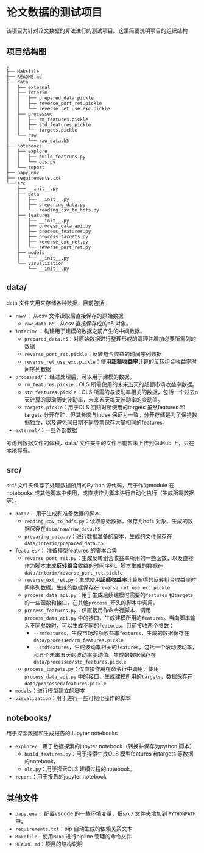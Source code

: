 # 论文数据的测试项目

该项目为针对论文数据的算法进行的测试项目。这里简要说明项目的组织结构

## 项目结构图

```shell
.
├── Makefile
├── README.md
├── data
│   ├── external
│   ├── interim
│   │   ├── prepared_data.pickle
│   │   ├── reverse_port_ret.pickle
│   │   └── reverse_ret_use_exc.pickle
│   ├── processed
│   │   ├── rm_features.pickle
│   │   ├── std_features.pickle
│   │   └── targets.pickle
│   └── raw
│       └── raw_data.h5
├── notebooks
│   ├── explore
│   │   ├── build_featrues.py
│   │   └── ols.py
│   └── report
├── papy.env
├── requirements.txt
└── src
    ├── __init__.py
    ├── data
    │   ├── __init__.py
    │   ├── preparing_data.py
    │   └── reading_csv_to_hdfs.py
    ├── features
    │   ├── __init__.py
    │   ├── process_data_api.py
    │   ├── process_features.py
    │   ├── process_targets.py
    │   ├── reverse_exc_ret.py
    │   └── reverse_port_ret.py
    ├── models
    │   └── __init__.py
    └── visualization
        └── __init__.py
```

## data/

data 文件夹用来存储各种数据，目前包括：

* `raw/`： 从csv 文件读取后直接保存的原始数据
  * `raw_data.h5`：从csv 直接保存成的h5 对象。
* `interim/`： 构建用于建模的数据之前产生的中间数据。
  * `prepared_data.h5`：对原始数据进行整理形成的清理并增加必要所需列的数据
  * `reverse_port_ret.pickle`：反转组合收益的时间序列数据
  * `reverse_ret_use_exc.pickle`：使用**超额收益率**计算的反转组合收益率时间序列数据
* `processed/`： 经过处理后，可以用于建模的数据。
  * `rm_features.pickle`：OLS 所需使用的未来五天的超额市场收益率数据。
  * `std_features.pickle`：OLS 所需的与波动率相关的数据，包括一个过去n 天计算的滚动历史波动率，未来五天每天波动率的变动值。
  * `targets.pickle`：用于OLS 回归时所使用的targets
  虽然features 和targets 分开存贮，但其长度与index 保证为一致。分开存储是为了保持数据独立，以及避免同日期不同股票保存大量相同的features。
* `external/`：一些外部数据

考虑到数据文件的体积，data/ 文件夹中的文件目前暂未上传到GitHub  上，只在本地存有。

## src/

src/ 文件夹保存了处理数据所用的Python 源代码，用于作为module 在notebooks 或其他脚本中使用，或直接作为脚本进行自动化执行（生成所需数据等）。

* `data/`： 用于生成和准备数据的脚本
  * `reading_cav_to_hdfs.py`：读取原始数据，保存为hdfs 对象。生成的数据保存在`data/raw/raw_data.h5`
  * `preparing_data.py`：进行数据准备的脚本，生成的文件保存在`data/interim/prepared_data.h5`
* `features/`： 准备模型features 的脚本合集
  * `reverse_port_ret.py`：生成反转组合收益率所用的一些函数，以及直接作为脚本生成**反转组合**收益的时间序列。脚本生成的数据在`data/interim/reverse_port_ret.pickle`
  * `reverse_ext_ret.py`：生成使用**超额收益率**计算所得的反转组合收益率时间序列数据。生成的数据保存在`reverse_ret_use_exc.pickle`
  * `process_data_api.py`：用于生成后续建模时需要的`features` 和`targets` 的一些函数和接口，在其他`process_`开头的脚本中调用。
  * `process_features.py`：仅直接用作命令行脚本，调用`process_data_api.py` 中的接口，生成建模所用的`features`。当向脚本输入不同参数时，可以生成不同的`features`。目前接收两个参数：
    * `--rmfeatures`，生成市场超额收益率`features`，生成的数据保存在`data/processed/rm_features.pickle`
    * `--stdfeatures`，生成波动率相关的`features`，包括一个滚动波动率，和五个未来五天的波动率变动值。生成的数据保存在`data/processed/std_features.pickle`
  * `process_targets.py`：仅直接作用在命令行中调用，使用`process_data_api.py` 中的接口，生成建模所用的`targets`，数据保存在`data/processed/features.pickle`
* `models`：进行模型建立的脚本
* `visualization`：用于进行一些可视化操作的脚本

## notebooks/

用于探索数据和生成报告的Jupyter notebooks

* `explore/`：用于数据探索的jupyter notebook（转换并保存为python 脚本）
  * `build_features.py`：用于探索生成OLS 模型features 和targets 等数据的notebook。
  * `ols.py`：用于探索OLS 建模过程的notebook。
* `report`：用于报告的jupyter notebook

## 其他文件

* `papy.env`： 配置vscode 的一些环境变量，把`src/` 文件夹增加到 `PYTHONPATH` 中。
* `requirements.txt`：pip 自动生成的依赖关系文本
* `Makefile`：使用`Make` 进行pipline 管理的命令文件
* `README.md`：项目的结构说明